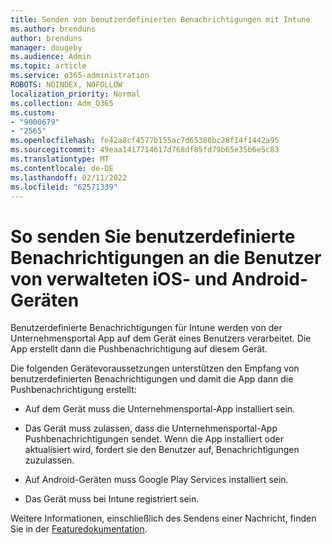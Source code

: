 ```yaml
---
title: Senden von benutzerdefinierten Benachrichtigungen mit Intune
ms.author: brenduns
author: brenduns
manager: dougeby
ms.audience: Admin
ms.topic: article
ms.service: o365-administration
ROBOTS: NOINDEX, NOFOLLOW
localization_priority: Normal
ms.collection: Adm_O365
ms.custom:
- "9000679"
- "2565"
ms.openlocfilehash: fe42a8cf4577b155ac7d65380bc28f14f1442a95
ms.sourcegitcommit: 49eaa1417714617d768df85fd79b65e35b6e5c83
ms.translationtype: MT
ms.contentlocale: de-DE
ms.lasthandoff: 02/11/2022
ms.locfileid: "62571339"
---
```

# <a name="how-to-send-custom-notifications-to-the-users-of-managed-ios-and-android-devices"></a>So senden Sie benutzerdefinierte Benachrichtigungen an die Benutzer von verwalteten iOS- und Android-Geräten

Benutzerdefinierte Benachrichtigungen für Intune werden von der Unternehmensportal App auf dem Gerät eines Benutzers verarbeitet. Die App erstellt dann die Pushbenachrichtigung auf diesem Gerät.

Die folgenden Gerätevoraussetzungen unterstützen den Empfang von benutzerdefinierten Benachrichtigungen und damit die App dann die Pushbenachrichtigung erstellt:

- Auf dem Gerät muss die Unternehmensportal-App installiert sein.  

- Das Gerät muss zulassen, dass die Unternehmensportal-App Pushbenachrichtigungen sendet. Wenn die App installiert oder aktualisiert wird, fordert sie den Benutzer auf, Benachrichtigungen zuzulassen.

- Auf Android-Geräten muss Google Play Services installiert sein.

- Das Gerät muss bei Intune registriert sein.

Weitere Informationen, einschließlich des Sendens einer Nachricht, finden Sie in der [Featuredokumentation](https://docs.microsoft.com/intune/custom-notifications).
